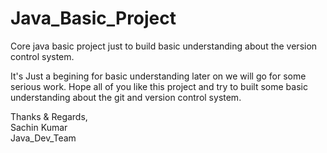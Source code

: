 # Java_Basic_Project
Core java basic project just to build basic understanding about the version control system.

It's Just a begining for basic understanding later on we will go for some serious work.
Hope all of you like this project and try to built some basic understanding about the git and version control system.

Thanks & Regards,                                                                          
Sachin Kumar                                                                                                                      
Java_Dev_Team



